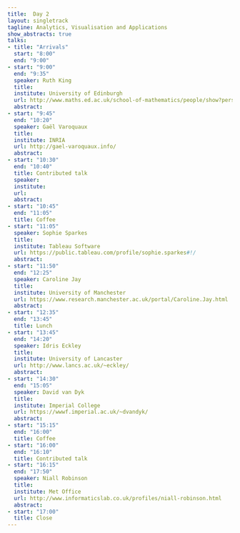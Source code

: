 ```yaml
---
title:  Day 2
layout: singletrack
tagline: Analytics, Visualisation and Applications
show_abstracts: true
talks:
- title: "Arrivals"
  start: "8:00"
  end: "9:00"
- start: "9:00"
  end: "9:35"
  speaker: Ruth King
  title:
  institute: University of Edinburgh
  url: http://www.maths.ed.ac.uk/school-of-mathematics/people/show?person=446
  abstract:
- start: "9:45"
  end: "10:20"
  speaker: Gaël Varoquaux
  title:
  institute: INRIA
  url: http://gael-varoquaux.info/
  abstract:
- start: "10:30"
  end: "10:40"
  title: Contributed talk
  speaker:
  institute:
  url:
  abstract:
- start: "10:45"
  end: "11:05"
  title: Coffee
- start: "11:05"
  speaker: Sophie Sparkes
  title:
  institute: Tableau Software
  url: https://public.tableau.com/profile/sophie.sparkes#!/
  abstract:
- start: "11:50"
  end: "12:25"
  speaker: Caroline Jay 
  title: 
  institute: University of Manchester
  url: https://www.research.manchester.ac.uk/portal/Caroline.Jay.html
  abstract:
- start: "12:35"
  end: "13:45"
  title: Lunch
- start: "13:45"
  end: "14:20"
  speaker: Idris Eckley
  title:
  institute: University of Lancaster
  url: http://www.lancs.ac.uk/~eckley/
  abstract:
- start: "14:30"
  end: "15:05"
  speaker: David van Dyk
  title:
  institute: Imperial College
  url: https://wwwf.imperial.ac.uk/~dvandyk/
  abstract:
- start: "15:15"
  end: "16:00"
  title: Coffee
- start: "16:00"
  end: "16:10"
  title: Contributed talk
- start: "16:15"
  end: "17:50"
  speaker: Niall Robinson
  title:
  institute: Met Office
  url: http://www.informaticslab.co.uk/profiles/niall-robinson.html
  abstract:
- start: "17:00"
  title: Close
---
```




